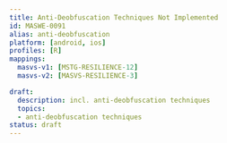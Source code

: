 ```yaml
---
title: Anti-Deobfuscation Techniques Not Implemented
id: MASWE-0091
alias: anti-deobfuscation
platform: [android, ios]
profiles: [R]
mappings:
  masvs-v1: [MSTG-RESILIENCE-12]
  masvs-v2: [MASVS-RESILIENCE-3]

draft:
  description: incl. anti-deobfuscation techniques
  topics:
  - anti-deobfuscation techniques
status: draft
---
```


